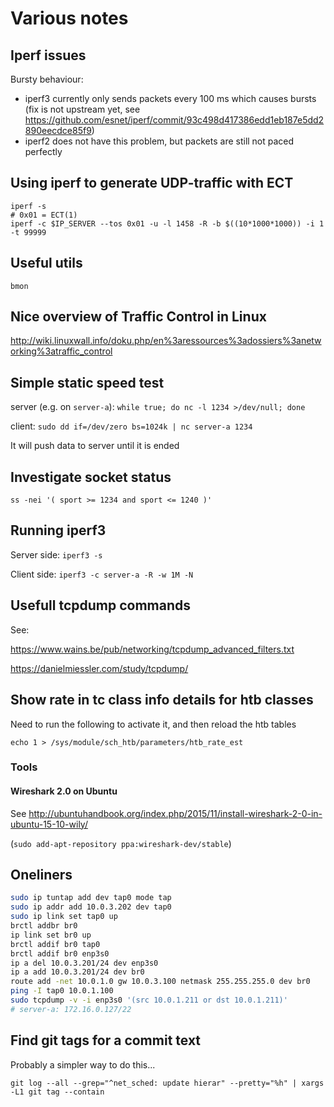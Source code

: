 # Various notes

## Iperf issues

Bursty behaviour:

* iperf3 currently only sends packets every 100 ms which causes bursts
  (fix is not upstream yet, see
  https://github.com/esnet/iperf/commit/93c498d417386edd1eb187e5dd2890eecdce85f9)
* iperf2 does not have this problem, but packets are still not paced perfectly

## Using iperf to generate UDP-traffic with ECT

```
iperf -s
# 0x01 = ECT(1)
iperf -c $IP_SERVER --tos 0x01 -u -l 1458 -R -b $((10*1000*1000)) -i 1 -t 99999
```

## Useful utils

`bmon`


## Nice overview of Traffic Control in Linux

http://wiki.linuxwall.info/doku.php/en%3aressources%3adossiers%3anetworking%3atraffic_control


## Simple static speed test

server (e.g. on `server-a`):
`while true; do nc -l 1234 >/dev/null; done`

client:
`sudo dd if=/dev/zero bs=1024k | nc server-a 1234`

It will push data to server until it is ended


## Investigate socket status

`ss -nei '( sport >= 1234 and sport <= 1240 )'`


## Running iperf3

Server side:
`iperf3 -s`

Client side:
`iperf3 -c server-a -R -w 1M -N`


## Usefull tcpdump commands

See:

https://www.wains.be/pub/networking/tcpdump_advanced_filters.txt

https://danielmiessler.com/study/tcpdump/


## Show rate in tc class info details for htb classes

Need to run the following to activate it, and then reload the htb tables

`echo 1 > /sys/module/sch_htb/parameters/htb_rate_est`

### Tools

#### Wireshark 2.0 on Ubuntu

See http://ubuntuhandbook.org/index.php/2015/11/install-wireshark-2-0-in-ubuntu-15-10-wily/

(`sudo add-apt-repository ppa:wireshark-dev/stable`)

## Oneliners

```bash
sudo ip tuntap add dev tap0 mode tap
sudo ip addr add 10.0.3.202 dev tap0
sudo ip link set tap0 up
brctl addbr br0
ip link set br0 up
brctl addif br0 tap0
brctl addif br0 enp3s0
ip a del 10.0.3.201/24 dev enp3s0
ip a add 10.0.3.201/24 dev br0
route add -net 10.0.1.0 gw 10.0.3.100 netmask 255.255.255.0 dev br0
ping -I tap0 10.0.1.100
sudo tcpdump -v -i enp3s0 '(src 10.0.1.211 or dst 10.0.1.211)'
# server-a: 172.16.0.127/22
```

## Find git tags for a commit text

Probably a simpler way to do this...

```
git log --all --grep="^net_sched: update hierar" --pretty="%h" | xargs -L1 git tag --contain
```
